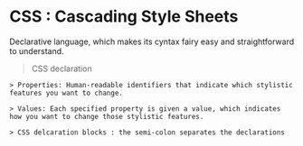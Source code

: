 # CSS : Cascading Style Sheets
Declarative language, which makes its cyntax fairy easy and straightforward to understand. 

> CSS declaration

    > Properties: Human-readable identifiers that indicate which stylistic features you want to change. 

    > Values: Each specified property is given a value, which indicates how you want to change those stylistic features.

    > CSS delcaration blocks : the semi-colon separates the declarations

## 